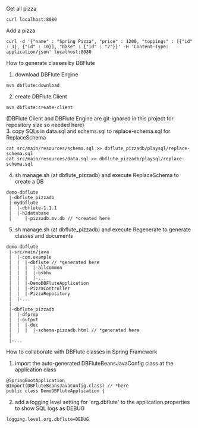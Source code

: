 Get all pizza

``` console
curl localhost:8080
```

Add a pizza

``` console
curl -d '{"name" : "Spring Pizza", "price" : 1200, "toppings" : [{"id" : 3}, {"id" : 10}], "base" : {"id" : "2"}}' -H 'Content-Type: application/json' localhost:8080
```

How to generate classes by DBFlute  

1. download DBFlute Engine  
```
mvn dbflute:download
```
2. create DBFlute Client  
```
mvn dbflute:create-client
```
(DBFlute Client and DBFlute Engine are git-ignored in this project for repository size so needed here)  
3. copy SQLs in data.sql and schems.sql to replace-schema.sql for ReplaceSchema  
```
cat src/main/resources/schema.sql >> dbflute_pizzadb/playsql/replace-schema.sql
cat src/main/resources/data.sql >> dbflute_pizzadb/playsql/replace-schema.sql
```
4. sh manage.sh (at dbflute_pizzadb) and execute ReplaceSchema to create a DB  
```
demo-dbflute
 |-dbflute_pizzadb
 |-mydbflute
 |  |-dbflute-1.1.1
 |  |-h2database
 |     |-pizzadb.mv.db // *created here
```
5. sh manage.sh (at dbflute_pizzadb) and execute Regenerate to generate classes and documents
```  
demo-dbflute
 |-src/main/java
 |  |-com.example
 |  |  |-dbflute // *generated here
 |  |  |  |-allcommon
 |  |  |  |-bsbhv
 |  |  |  |-...
 |  |  |-DemoDBFluteApplication
 |  |  |-PizzaController
 |  |  |-PizzaRepository
 |  |-...
 |
 |-dbflute_pizzadb
 |  |-dfprop
 |  |-output
 |  |  |-doc
 |  |  |  |-schema-pizzadb.html // *generated here
 |
 |-...
```

How to collaborate with DBFlute classes in Spring Framework

1. import the auto-generated DBFluteBeansJavaConfig class at the application class
```
@SpringBootApplication
@Import(DBFluteBeansJavaConfig.class) // *here
public class DemoDBFluteApplication {
```
2. add a logging level setting for 'org.dbflute' to the application.properties to show SQL logs as DEBUG
```
logging.level.org.dbflute=DEBUG
```
